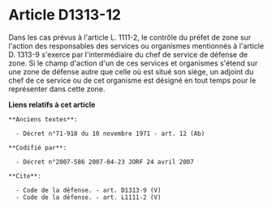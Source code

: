 # Article D1313-12

Dans les cas prévus à l'article L. 1111-2, le contrôle du préfet de zone sur l'action des responsables des services ou
organismes mentionnés à l'article D. 1313-9 s'exerce par l'intermédiaire du chef de service de défense de zone. Si le champ
d'action d'un de ces services et organismes s'étend sur une zone de défense autre que celle où est situé son siège, un
adjoint du chef de ce service ou de cet organisme est désigné en tout temps pour le représenter dans cette zone.

**Liens relatifs à cet article**

	**Anciens textes**:

	  - Décret n°71-918 du 10 novembre 1971 - art. 12 (Ab)

	**Codifié par**:

	  - Décret n°2007-586 2007-04-23 JORF 24 avril 2007

	**Cite**:

	  - Code de la défense. - art. D1313-9 (V)
	  - Code de la défense. - art. L1111-2 (V)
